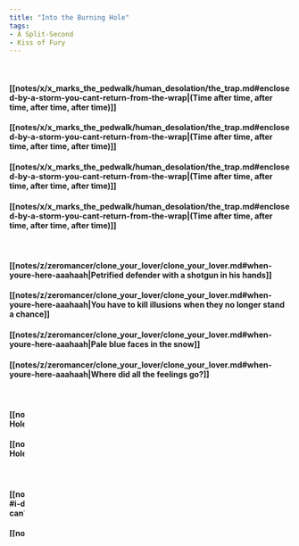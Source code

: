 ```yaml
---
title: "Into the Burning Hole"
tags:
- A Split-Second
- Kiss of Fury
---
```

&nbsp;
#### [[notes/x/x_marks_the_pedwalk/human_desolation/the_trap.md#enclosed-by-a-storm-you-cant-return-from-the-wrap|(Time after time, after time, after time, after time)]]
#### [[notes/x/x_marks_the_pedwalk/human_desolation/the_trap.md#enclosed-by-a-storm-you-cant-return-from-the-wrap|(Time after time, after time, after time, after time)]]
#### [[notes/x/x_marks_the_pedwalk/human_desolation/the_trap.md#enclosed-by-a-storm-you-cant-return-from-the-wrap|(Time after time, after time, after time, after time)]]
#### [[notes/x/x_marks_the_pedwalk/human_desolation/the_trap.md#enclosed-by-a-storm-you-cant-return-from-the-wrap|(Time after time, after time, after time, after time)]]
&nbsp;
#### [[notes/z/zeromancer/clone_your_lover/clone_your_lover.md#when-youre-here-aaahaah|Petrified defender with a shotgun in his hands]]
#### [[notes/z/zeromancer/clone_your_lover/clone_your_lover.md#when-youre-here-aaahaah|You have to kill illusions when they no longer stand a chance]]
#### [[notes/z/zeromancer/clone_your_lover/clone_your_lover.md#when-youre-here-aaahaah|Pale blue faces in the snow]]
#### [[notes/z/zeromancer/clone_your_lover/clone_your_lover.md#when-youre-here-aaahaah|Where did all the feelings go?]]
&nbsp;
#### [[notes/d/disturbed/believe/remember.md#into-me-|Into the Burning Hole]]
#### [[notes/d/disturbed/believe/remember.md#into-me-|Into the Burning Hole]]
&nbsp;
#### [[notes/t/the_sisters_of_mercy/vision_thing/when_you_dont_see_me.md#i-dont-exist-when-you-dont-see-me|To hate is such a simple act, why can't we make it last]]
#### [[notes/t/the_sisters_of_mercy/vision_thing/when_you_dont_see_me.md#i-dont-exist-when-you-dont-see-me|Losing all control again, it happened far too fast]]
#### [[notes/t/the_sisters_of_mercy/vision_thing/when_you_dont_see_me.md#i-dont-exist-when-you-dont-see-me|Fill my heart with solitude and weeping acid rain]]
#### [[notes/t/the_sisters_of_mercy/vision_thing/when_you_dont_see_me.md#i-dont-exist-when-you-dont-see-me|The feelings I have killed for you I'll never feel again]]
&nbsp;
#### Into the Burning Hole
#### Into the Burning Hole
&nbsp;
#### (Time after time, after time, after time, after time)
#### (Time after time, after time, after time, after time)
#### (Time after time, after time, after time, after time)
#### (Time after time, after time, after time, after time)
&nbsp;
#### [[notes/t/the_sisters_of_mercy/vision_thing/when_you_dont_see_me.md#i-dont-exist-when-you-dont-see-me|(Into the Burning Hole)]]
#### [[notes/t/the_sisters_of_mercy/vision_thing/when_you_dont_see_me.md#i-dont-exist-when-you-dont-see-me|(Into the Burning Hole)]]
&nbsp;
#### [[notes/d/deez_nuts/bout_it/keep_on.md#again-and-again-and-again-i-get-tested|Passion is a fire, it's a fire that burns you out]]
#### [[notes/d/deez_nuts/bout_it/keep_on.md#again-and-again-and-again-i-get-tested|But spinning in this tidal wave,]]
#### [[notes/d/deez_nuts/bout_it/keep_on.md#again-and-again-and-again-i-get-tested|There is no room for doubt, so we go back]]
&nbsp;
#### [[notes/d/disturbed/believe/remember.md#into-me-|Into the Burning Hole]]
#### [[notes/d/disturbed/believe/remember.md#into-me-|Into the Burning Hole]]
#### [[notes/d/disturbed/believe/remember.md#into-me-|Into the Burning Hole]]
#### [[notes/d/disturbed/believe/remember.md#into-me-|Into the Burning Hole]]
&nbsp;
#### (Time after time, after time, after time, after time)
#### (Time after time, after time, after time, after time)
#### (Time after time, after time, after time, after time)
#### (Time after time, after time, after time, after time)
&nbsp;
#### Into the Burning Hole
#### Into the Burning Hole
#### Into the Burning Hole
#### Into the Burning Hole
